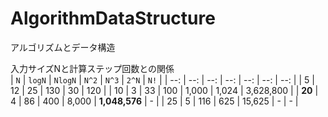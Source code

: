 # AlgorithmDataStructure
アルゴリズムとデータ構造  

入力サイズNと計算ステップ回数との関係  
| `N` | `logN` | `NlogN` | `N^2` | `N^3` | `2^N` | `N!` | 
| --: | --:    | --:     | --:   | --:   | --:   | --:  |
| 5 | 12 | 25 | 130 | 30 | 120 |
| 10 | 3 | 33 | 100 | 1,000 | 1,024 | 3,628,800 |
| **20** | 4 | 86 | 400 | 8,000 | **1,048,576** | - |
| 25 | 5 | 116 | 625 | 15,625 | - | - |


